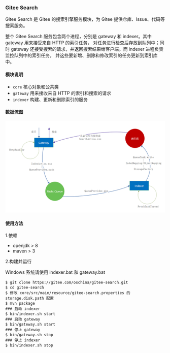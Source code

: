 ### Gitee Search
Gitee Search 是 Gitee 的搜索引擎服务模块，为 Gitee 提供仓库、Issue、代码等搜索服务。

整个 Gitee Search 服务包含两个进程，分别是 gateway 和 indexer。其中 gateway 用来接受来自 HTTP 的索引任务，
对任务进行检查后存放到队列中；同时 gateway 还接受搜索的请求，并返回搜索结果给客户端。而 indexer 进程负责监控队列中的索引任务，
并这些要新增、删除和修改索引的任务更新到索引库中。

#### 模块说明

* `core`    核心对象和公共类
* `gateway` 用来接收来自 HTTP 的索引和搜索的请求
* `indexer` 构建、更新和删除索引的服务

#### 数据流图

![Gitee Search Flow](docs/gsearch-flow.png)

#### 使用方法

1.依赖

* openjdk > 8
* maven > 3

2.构建并运行

Windows 系统请使用 indexer.bat 和 gateway.bat

```
$ git clone https://gitee.com/oschina/gitee-search.git
$ cd gitee-search
$ 修改 core/src/main/resource/gitee-search.properties 的 storage.disk.path 配置
$ mvn package
### 启动 indexer
$ bin/indexer.sh start
### 启动 gateway
$ bin/gateway.sh start
### 停止 gateway
$ bin/gateway.sh stop
### 停止 indexer
$ bin/indexer.sh stop
```